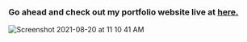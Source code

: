 ### Go ahead and check out my portfolio website live at <a href="https://sristi-chowdhury.netlify.app/">here.</a>

  ![Screenshot 2021-08-20 at 11 10 41 AM](https://user-images.githubusercontent.com/53037053/130185265-b514fba1-a8e4-4c41-9dcb-94c6ef5f80fe.png)


